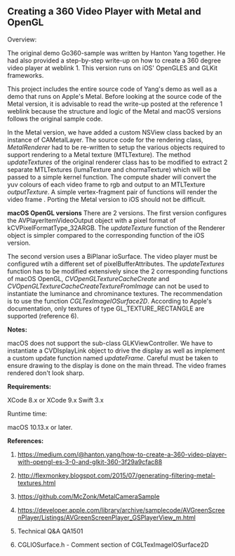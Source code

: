 
## Creating a 360 Video Player with Metal and OpenGL

Overview:

The original demo Go360-sample was written by Hanton Yang together. He had also provided a step-by-step write-up on how to create a 360 degree video player at weblink 1. This version runs on iOS' OpenGLES and GLKit frameworks. 


This project includes the entire source code of Yang's demo as well as a demo that runs on Apple's Metal. Before looking at the source code of the Metal version, it is advisable to read the write-up posted at the reference 1 weblink because the structure and logic of the Metal and macOS versions follows the original sample code.

In the Metal version, we have added a custom NSView class backed by an instance of CAMetalLayer. The source code for the rendering class, *MetalRenderer* had to be re-written to setup the various objects required to support rendering to a Metal texture (MTLTexture). The method *updateTextures* of the original renderer class has to be modified to extract 2 separate MTLTextures (lumaTexture and chormaTexture) which will be passed to a simple kernel function. The compute shader will convert the yuv colours of each video frame to rgb and output to an MTLTexture *outputTexture*. A simple vertex-fragment pair of functions will render the video frame .
Porting the Metal version to iOS should not be difficult.


**macOS OpenGL versions**
There are 2 versions. The first version configures the AVPlayerItemVideoOutput object with a pixel format of kCVPixelFormatType_32ARGB. The *updateTexture* function of the Renderer object is simpler compared to the corresponding function of the iOS version.

The second version uses a BiPlanar ioSurface. The video player must be configured  wtih a different set of  pixelBufferAttributes. The *updateTextures* function has to be modified extensively since the 2 corresponding functions of macOS OpenGL, *CVOpenGLTextureCacheCreate* and *CVOpenGLTextureCacheCreateTextureFromImage* can not be used to instantiate the luminance and chrominance textures. The recommendation is to use the function *CGLTexImageIOSurface2D*. According to Apple's documentation, only textures of type GL_TEXTURE_RECTANGLE are supported (reference 6). 


**Notes:**

macOS does not support the sub-class GLKViewController. We have to instantiate a CVDIsplayLink object to drive the display as well as implement a custom update function named *updateFrame*. Careful must be taken to ensure drawing to the display is done on the main thread. The video frames rendered don't look sharp.


**Requirements:**

XCode 8.x or XCode 9.x
Swift 3.x

Runtime time:

macOS 10.13.x or later.

**References:**


1) https://medium.com/@hanton.yang/how-to-create-a-360-video-player-with-opengl-es-3-0-and-glkit-360-3f29a9cfac88


2) http://flexmonkey.blogspot.com/2015/07/generating-filtering-metal-textures.html


3) https://github.com/McZonk/MetalCameraSample

4) https://developer.apple.com/library/archive/samplecode/AVGreenScreenPlayer/Listings/AVGreenScreenPlayer_GSPlayerView_m.html

5) Technical Q&A QA1501

6) CGLIOSurface.h - Comment section of CGLTexImageIOSurface2D
